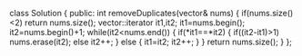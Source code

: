 class Solution {
public:
    int removeDuplicates(vector<int>& nums) {
        if(nums.size()<2)
            return nums.size();
        vector<int>::iterator it1,it2;
        it1=nums.begin();
        it2=nums.begin()+1;
        while(it2<nums.end())
        {
            if(*it1==*it2)
            {
                if((it2-it1)>1)
                    nums.erase(it2);
                else
                    it2++;
            }
            else
            {
                it1=it2;
                it2++;
            }
        }
        return nums.size();
    }
};
